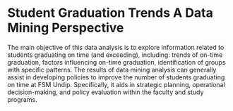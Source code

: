 # Student Graduation Trends A Data Mining Perspective

The main objective of this data analysis is to explore information related to students graduating on time (and exceeding), including: trends of on-time graduation, factors influencing on-time graduation, identification of groups with specific patterns. The results of data mining analysis can generally assist in developing policies to improve the number of students graduating on time at FSM Undip. Specifically, it aids in strategic planning, operational decision-making, and policy evaluation within the faculty and study programs.
